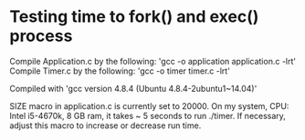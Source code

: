 # Testing time to fork() and exec() process

Compile Application.c by the following: 'gcc -o application application.c -lrt'
Compile Timer.c by the following: 'gcc -o timer timer.c -lrt'

Compiled with 'gcc version 4.8.4 (Ubuntu 4.8.4-2ubuntu1~14.04)'

SIZE macro in application.c is currently set to 20000. On my system, CPU: Intel i5-4670k, 8 GB ram, it takes ~ 5 seconds to run ./timer. If necessary, adjust this macro to increase or decrease run time. 

